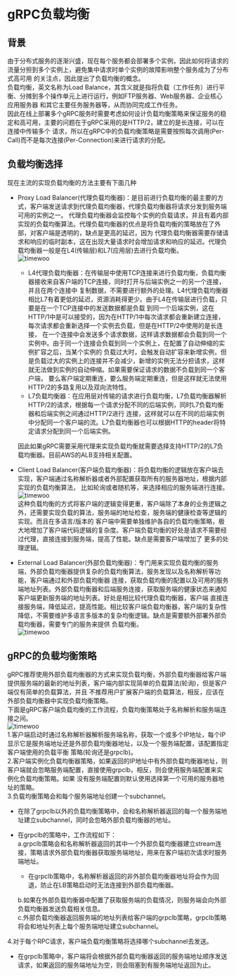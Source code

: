 # gRPC负载均衡

## 背景
由于分布式服务的逐渐兴盛，现在每个服务都会部署多个实例，因此如何将请求的流量分担到多个实例上，避免集中请求时单个实例的故障影响整个服务成为了分布式高可用
的关注点，因此提出了负载均衡的概念。  
负载均衡，英文名称为Load Balance，其含义就是指将负载（工作任务）进行平衡、分摊到多个操作单元上进行运行，例如FTP服务器、Web服务器、企业核心应用服务器
和其它主要任务服务器等，从而协同完成工作任务。  
因此在线上部署多个gRPC服务时需要考虑如何设计负载均衡策略来保证服务的稳定和高可用，主要的问题在于gRPC采用的是HTTP/2，建立的是长连接，可以在连接中传输多个
请求，所以在gRPC中的负载均衡策略是需要按照每次调用(Per-Call)而不是每次连接(Per-Connection)来进行请求的分配。

## 负载均衡选择
现在主流的实现负载均衡的方法主要有下面几种
- Proxy Load Balancer(代理负载均衡器)：是目前进行负载均衡的最主要的方式，客户端发送请求到代理负载均衡器，代理负载均衡器将请求分发到服务端可用的实例之一。
代理负载均衡器会监控每个实例的负载请求，并且有着内部实现的负载均衡算法。代理负载均衡器的优点是将负载均衡的策略放在了外部，对客户端是透明的，缺点是更高的延迟，因为
代理负载均衡器需要存储请求和响应的临时副本，这在出现大量请求时会增加请求和响应的延迟。代理负载均衡器一般是在L4(传输层)和L7(应用层)去进行负载均衡。  
![timewoo](https://timewoo.github.io/images/gRPC-proxy_load_balancer.png)
  - L4代理负载均衡器：在传输层中使用TCP连接来进行负载均衡，负载均衡器接收来自客户端的TCP连接，同时打开与后端实例之一的另一个连接，并且在两个连接中
  复制数据，不需要进行额外的处理。L4代理负载均衡器相比L7有着更低的延迟，资源消耗得更少。由于L4在传输层进行负载，只要是在一个TCP连接中的发送数据都是负载
  到同一个后端实例，这在HTTP/1中是可以接受的，因为在HTTP/1中每次请求都会重新建立连接，每次请求都会重新选择一个实例去负载，但是在HTTP/2中使用的是长连接，
  在一个连接中会发送多个请求数据，这样请求数据都会负载到同一个实例中。由于同一个连接会负载到同一个实例上，在配置了自动伸缩的实例扩容之后，当某个实例的
  负载过大时，会触发自动扩容来新增实例，但是负载过大的实例上的连接并不会减少，新增的实例无法分担请求，这样就无法做到实例的自动伸缩。如果需要保证请求的数据不负载到同一个客户端，
  要么客户端定期重连，要么服务端定期重连，但是这样就无法使用HTTP/2的多路复用以及双向流特性。
  - L7负载均衡器：在应用层对传输的请求进行负载均衡，L7负载均衡器解析HTTP/2的请求，根据每一个请求分配不同的后端实例，同时L7负载均衡器和后端实例之间通过HTTP/2进行
  连接，这样就可以在不同的后端实例中分配同一个客户端的流。L7负载均衡器也可以根据HTTP的header将特定请求分配到同一个后端实例。  
    
  因此如果gRPC需要采用代理来实现负载均衡就需要选择支持HTTP/2的L7负载均衡器。目前AWS的ALB支持相关配置。
- Client Load Balancer(客户端负载均衡器)：将负载均衡的逻辑放在客户端去实现，客户端通过名称解析器或者外部配置获取所有的服务器地址，根据内部实现的负载均衡算法，
比如轮询或者随机等，来选择相应的服务端进行连接。  
![timewoo](https://timewoo.github.io/images/gRPC-client_load_balancer.png)  
这种负载均衡的方式将客户端的逻辑变得更重，客户端除了本身的业务逻辑之外，还需要实现负载的算法，服务端的地址检查，服务端的健康检查等逻辑的实现。而且在多语言/版本的
客户端中需要单独维护各自的负载均衡策略，极大地增加了客户端代码逻辑的复杂度。客户端负载均衡的好处是请求不需要经过代理，直接连接到服务端，提高了性能。缺点是需要客户端增加了
更多的处理逻辑。
- External Load Balancer(外部负载均衡器)：专门用来实现负载均衡的服务端，外部负载均衡器提供复杂的负载均衡算法，服务发现以及名称解析等功能，客户端通过和外部负载均衡器
连接，获取负载均衡的配置以及可用的服务端地址列表。外部负载均衡器和后端服务连接，获取服务端的健康状态来通知客户端更新服务端的地址列表。好处是相比较代理负载均衡器，客户端
直接连接服务端，降低延迟，提高性能。相比较客户端负载均衡器，客户端的复杂性降低，不需要维护多语言多版本的复杂均衡逻辑。缺点是需要额外部署外部负载均衡器，需要专门的服务来提供
负载均衡。  
![timewoo](https://timewoo.github.io/images/gRPC-external_load_balancer.png)
## gRPC的负载均衡策略
gRPC推荐使用外部负载均衡器的方式来实现负载均衡，外部负载均衡器给客户端提供服务端的最新的地址列表，客户端内部实现简单的负载算法(轮询)，但是客户端仅有简单的负载算法，并且
不推荐用户扩展客户端的负载算法，相反，应该在外部负载均衡器中实现负载均衡策略。  
下面是gRPC客户端负载均衡的工作流程，负载均衡策略处于名称解析和服务端连接之间。  
![timewoo](https://timewoo.github.io/images/gRPC-load-balancing.png)  
1.客户端启动时通过名称解析器解析服务端名称，获取一个或多个IP地址，每个IP显示它是服务端地址还是外部负载均衡器地址，以及一个服务端配置，该配置指定客户端使用的负载平衡
策略(轮询还是grpclb)。  
2.客户端实例化负载均衡器策略，如果返回的IP地址中有外部负载均衡器地址，则客户端就会忽略服务端配置，直接使用grpclb，相反，则会使用服务端配置来实例化负载均衡策略。如果
没有服务端配置则默认使用选择第一个可用的服务器地址的策略。  
3.负载均衡策略会和每个服务端地址创建一个subchannel。
- 在除了grpclb以外的负载均衡策略中，会和名称解析器返回的每一个服务端地址建立subchannel，同时会忽略外部负载均衡器的地址。
- 在grpclb的策略中，工作流程如下：  
  a.grpclb策略会和名称解析器返回的其中一个外部负载均衡器建立stream连接，策略请求外部负载均衡器获取服务端地址，用来在客户端初次请求时服务端地址。  
  - 在grpclb策略中，名称解析器返回的非外部负载均衡器地址将会作为回退，防止在LB策略启动时无法连接到外部负载均衡器。  
  
  b.如果在外部负载均衡器中配置了获取服务端的负载情况，则服务端会向外部负载均衡器发送负载相关信息。  
  c.外部负载均衡器返回服务端的地址列表给客户端的grpclb策略，grpclb策略将会和地址列表上每个服务端地址建立subchannel。
  
4.对于每个RPC请求，客户端负载均衡策略将选择哪个subchannel去发送。
  - 在grpclb策略中，客户端将会根据外部负载均衡器返回的服务端地址顺序发送请求，如果返回的服务端地址为空，则会阻塞到有服务端地址返回为止。
